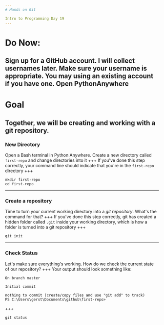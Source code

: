 ```yaml
---
# Hands on Git

Intro to Programming Day 19
---
```

# Do Now:

Sign up for a GitHub account. I will collect usernames later. Make sure your username is appropriate. You may using an existing account if you have one. Open PythonAnywhere
---
# Goal

Together, we will be creating and working with a git repository.
---
### New Directory

Open a Bash terminal in Python Anywhere. Create a new directory called `first-repo` and change directories into it
+++
If you've done this step correctly, your command line should indicate that you're in the `first-repo` directory
+++
```shell
mkdir first-repo
cd first-repo
```
---
### Create a repository

Time to turn your current working directory into a *git repository*. What's the command for that?
+++
If you've done this step correctly, git has created a hidden folder called `.git` inside your working directory, which is how a folder is turned into a git repository
+++
```shell
git init
```
---
### Check Status

Let's make sure everything's working. How do we check the current state of our repository?
+++
Your output should look something like:

```shell
On branch master

Initial commit

nothing to commit (create/copy files and use "git add" to track)
PS C:\Users\gerst\Documents\github\first-repo>
```
+++
```shell
git status
```